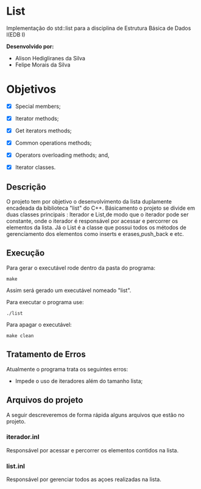 # List
Implementação do std::list para a disciplina de Estrutura Básica de Dados I(EDB I)

**Desenvolvido por:**

 - Alison Hedigliranes da Silva
 - Felipe Morais da Silva

# Objetivos
 
- [x] Special members;

- [x] Iterator methods;

- [x] Get iterators methods;

- [x] Common operations methods;

- [x] Operators overloading methods; and,

- [x] Iterator classes.

## Descrição

O projeto tem por objetivo o desenvolvimento da lista duplamente encadeada da biblioteca "list" do C++. Básicamento o projeto se divide em duas classes principais : Iterador e List,de modo que o iterador pode ser constante, onde o iterador é responsável por acessar e percorrer os elementos da lista. Já o List é a classe que possui todos os métodos de gerenciamento dos elementos como inserts e erases,push_back e etc.  

## Execução

Para gerar o executável rode dentro da pasta do programa:

```
make
```
Assim será gerado um executável nomeado "list".

Para executar o programa use:

```
./list
```

Para apagar o executável:

```
make clean
```

## Tratamento de Erros

Atualmente o programa trata os seguintes erros:

- Impede o uso de iteradores além do tamanho lista;

## Arquivos do projeto

A seguir descreveremos de forma rápida alguns arquivos que estão no projeto. 

### iterador.inl

Responsável por acessar e percorrer os elementos contidos na lista.


### list.inl

Responsável por gerenciar todos as açoes realizadas na lista.
